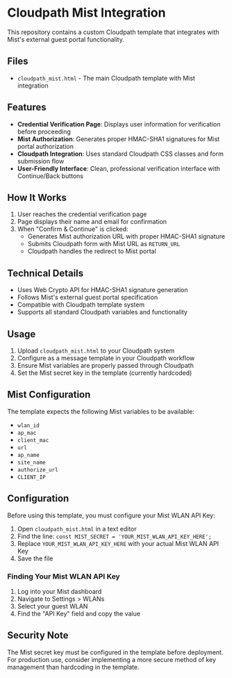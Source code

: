 # Cloudpath Mist Integration

This repository contains a custom Cloudpath template that integrates with Mist's external guest portal functionality.

## Files

- `cloudpath_mist.html` - The main Cloudpath template with Mist integration

## Features

- **Credential Verification Page**: Displays user information for verification before proceeding
- **Mist Authorization**: Generates proper HMAC-SHA1 signatures for Mist portal authorization
- **Cloudpath Integration**: Uses standard Cloudpath CSS classes and form submission flow
- **User-Friendly Interface**: Clean, professional verification interface with Continue/Back buttons

## How It Works

1. User reaches the credential verification page
2. Page displays their name and email for confirmation
3. When "Confirm & Continue" is clicked:
   - Generates Mist authorization URL with proper HMAC-SHA1 signature
   - Submits Cloudpath form with Mist URL as `RETURN_URL`
   - Cloudpath handles the redirect to Mist portal

## Technical Details

- Uses Web Crypto API for HMAC-SHA1 signature generation
- Follows Mist's external guest portal specification
- Compatible with Cloudpath template system
- Supports all standard Cloudpath variables and functionality

## Usage

1. Upload `cloudpath_mist.html` to your Cloudpath system
2. Configure as a message template in your Cloudpath workflow
3. Ensure Mist variables are properly passed through Cloudpath
4. Set the Mist secret key in the template (currently hardcoded)

## Mist Configuration

The template expects the following Mist variables to be available:
- `wlan_id`
- `ap_mac` 
- `client_mac`
- `url`
- `ap_name`
- `site_name`
- `authorize_url`
- `CLIENT_IP`

## Configuration

Before using this template, you must configure your Mist WLAN API Key:

1. Open `cloudpath_mist.html` in a text editor
2. Find the line: `const MIST_SECRET = 'YOUR_MIST_WLAN_API_KEY_HERE';`
3. Replace `YOUR_MIST_WLAN_API_KEY_HERE` with your actual Mist WLAN API Key
4. Save the file

### Finding Your Mist WLAN API Key

1. Log into your Mist dashboard
2. Navigate to Settings > WLANs
3. Select your guest WLAN
4. Find the "API Key" field and copy the value

## Security Note

The Mist secret key must be configured in the template before deployment. For production use, consider implementing a more secure method of key management than hardcoding in the template.

